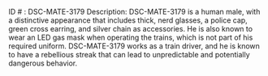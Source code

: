 ID # : DSC-MATE-3179
Description: DSC-MATE-3179 is a human male, with a distinctive appearance that includes thick, nerd glasses, a police cap, green cross earring, and silver chain as accessories. He is also known to wear an LED gas mask when operating the trains, which is not part of his required uniform. DSC-MATE-3179 works as a train driver, and he is known to have a rebellious streak that can lead to unpredictable and potentially dangerous behavior.
